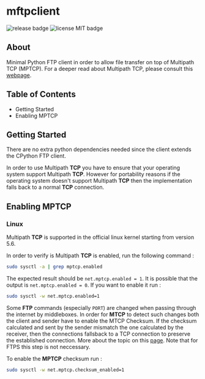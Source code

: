 # mftpclient
![release badge](https://badgen.net/https/ingenzivany.npkn.net/mftpclient-version) ![license MIT badge](https://badgen.net/badge/license/MIT/blue)



## About
Minimal Python FTP client in order to allow file transfer on top of Multipath TCP (MPTCP). For a deeper read about Multipath TCP, please consult this [webpage](https://obonaventure.github.io/mmtp-book/).


## Table of Contents
- Getting Started
- Enabling MPTCP

## Getting Started 

There are no extra python dependencies needed since the client extends the CPython FTP client. 

In order to use Multipath **TCP** you have to ensure that your operating system support Multipath **TCP**. However for portability reasons if the operating system doesn't support Multipath **TCP** then the implementation falls back to a normal **TCP** connection.

## Enabling MPTCP

### Linux

Multipath **TCP** is supported in the official linux kernel starting from version 5.6. 

In order to verify is Multipath **TCP** is enabled, run the following command :

```bash
sudo sysctl -a | grep mptcp.enabled
```

The expected result should be `net.mptcp.enabled = 1`. It is possible that the output is `net.mptcp.enabled = 0`. If you want to enable it run :

```bash
sudo sysctl -w net.mptcp.enabled=1
```

Some **FTP** commands (especially `PORT`) are changed when passing through the internet by middleboxes. In order for **MTCP** to detect such changes both the client and sender have to enable the MTCP Checksum. If the checksum calculated and sent by the sender mismatch the one calculated by the receiver, then the connections fallsback to a TCP connection to preserve the established connection. More about the topic on this [page](https://obonaventure.github.io/mmtp-book/mptcp.html?highlight=ftp#coping-with-middlebox-interference). Note that for FTPS this step is not neccessary.

To enable the **MPTCP** checksum run :

```bash
sudo sysctl -w net.mptcp.checksum_enabled=1
```